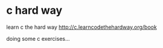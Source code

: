 c hard way
==========

learn c the hard way
http://c.learncodethehardway.org/book

doing some c exercises...
